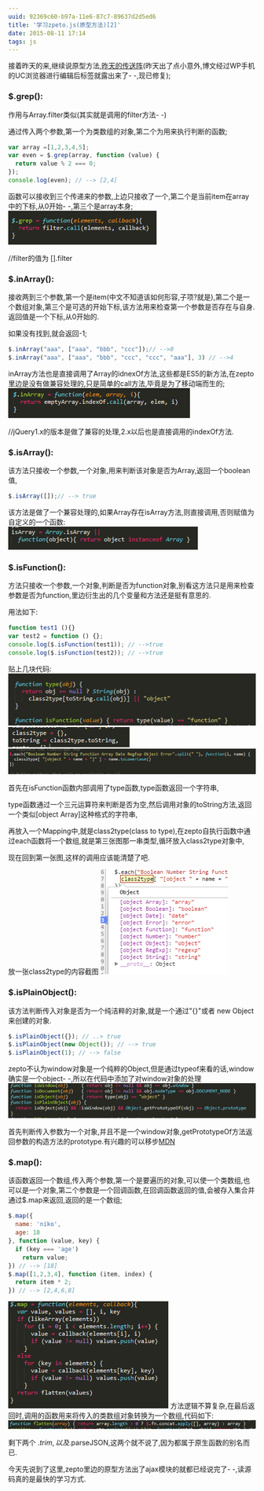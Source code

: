 ```yaml
---
uuid: 92369c60-b97a-11e6-87c7-89637d2d5ed6
title: '学习zpeto.js(原型方法)[2]'
date: 2015-08-11 17:14
tags: js
---
```


接着昨天的来,继续说原型方法,[昨天的传送阵](http://www.cnblogs.com/jiasm/p/4718610.html)(昨天出了点小意外,博文经过WP手机的UC浏览器进行编辑后标签就露出来了- -,现已修复);

### $.grep():

作用与Array.filter类似(其实就是调用的filter方法- -)

通过传入两个参数,第一个为类数组的对象,第二个为用来执行判断的函数;

```javascript
var array =[1,2,3,4,5];
var even = $.grep(array, function (value) {
  return value % 2 === 0;
});
console.log(even); // --> [2,4]
```

函数可以接收到三个传递来的参数,上边只接收了一个,第二个是当前item在array中的下标,从0开始- -,第三个是array本身;
![](/images/learning-zepto-js-prototype-second/screen-shot-1.png)

//filter的值为 [].filter

### $.inArray():

接收两到三个参数,第一个是item(中文不知道该如何形容,子项?就是),第二个是一个数组对象,第三个是可选的开始下标,该方法用来检查第一个参数是否存在与自身.返回值是一个下标,从0开始的.

如果没有找到,就会返回-1;

```javascript
$.inArray("aaa", ["aaa", "bbb", "ccc"]);// -->0
$.inArray("aaa", ["aaa", "bbb", "ccc", "ccc", "aaa"], 3) // -->4
```

inArray方法也是直接调用了Array的idnexOf方法,这些都是ES5的新方法,在zepto里边是没有做兼容处理的,只是简单的call方法,毕竟是为了移动端而生的;
![](/images/learning-zepto-js-prototype-second/screen-shot-2.png)

//jQuery1.x的版本是做了兼容的处理,2.x以后也是直接调用的indexOf方法.

### $.isArray():

该方法只接收一个参数,一个对象,用来判断该对象是否为Array,返回一个boolean值,

```javascript
$.isArray([]);// --> true
```

该方法是做了一个兼容处理的,如果Array存在isArray方法,则直接调用,否则赋值为自定义的一个函数:
![](/images/learning-zepto-js-prototype-second/screen-shot-3.png)

### $.isFunction():

方法只接收一个参数,一个对象,判断是否为function对象,别看这方法只是用来检查参数是否为function,里边衍生出的几个变量和方法还是挺有意思的.

用法如下:

```javascript
function test1 (){}
var test2 = function () {};
console.log($.isFunction(test1)); // -->true
console.log($.isFunction(test2)); // -->true
```
贴上几块代码:
![](/images/learning-zepto-js-prototype-second/screen-shot-4.png)
![](/images/learning-zepto-js-prototype-second/screen-shot-5.png)
![](/images/learning-zepto-js-prototype-second/screen-shot-6.png)

首先在isFunction函数内部调用了type函数,type函数返回一个字符串,

type函数通过一个三元运算符来判断是否为空,然后调用对象的toString方法,返回一个类似[object Array]这种格式的字符串,

再放入一个Mapping中,就是class2type(class to type),在zepto自执行函数中通过each函数将一个数组,就是第三张图那一串类型,循环放入class2type对象中,

现在回到第一张图,这样的调用应该能清楚了吧.

放一张class2type的内容截图
![](/images/learning-zepto-js-prototype-second/screen-shot-7.png)

### $.isPlainObject():

该方法判断传入对象是否为一个纯洁粹的对象,就是一个通过"{}"或者 new Object 来创建的对象.

```javascript
$.isPlainObject({}); // ..> true
$.isPlainObject(new Object()); // --> true
$.isPlainObject(1); // --> false
```

zepto不认为window对象是一个纯粹的Object,但是通过typeof来看的话,window确实是一个object- -,所以在代码中添加了对window对象的处理
![](/images/learning-zepto-js-prototype-second/screen-shot-8.png)

首先判断传入参数为一个对象,并且不是一个window对象,getPrototypeOf方法返回参数的构造方法的prototype.有兴趣的可以移步[MDN](https://developer.mozilla.org/zh-CN/docs/Web/JavaScript/Reference/Global_Objects/Object/GetPrototypeOf)

### $.map():

该函数返回一个数组,传入两个参数,第一个是要遍历的对象,可以使一个类数组,也可以是一个对象,第二个参数是一个回调函数,在回调函数返回的值,会被存入集合并通过$.map来返回,返回的是一个数组;

```javascript
$.map({
  name: 'niko',
  age: 18
}, function (value, key) {
  if (key === 'age')
    return value;
}) // --> [18]
$.map([1,2,3,4], function (item, index) {
  return item * 2;
}) // --> [2,4,6,8]
```
![](/images/learning-zepto-js-prototype-second/screen-shot-9.png)
方法逻辑不算复杂,在最后返回时,调用的函数用来将传入的类数组对象转换为一个数组,代码如下:
![](/images/learning-zepto-js-prototype-second/screen-shot-10.png)

剩下两个 $.trim,以及$.parseJSON,这两个就不说了,因为都属于原生函数的别名而已.

今天先说到了这里,zepto里边的原型方法出了ajax模块的就都已经说完了- -,读源码真的是最快的学习方式.
